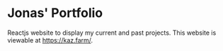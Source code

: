 # Jonas' Portfolio
Reactjs website to display my current and past projects. This website is viewable at https://kaz.farm/.